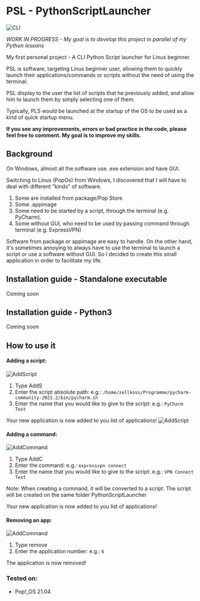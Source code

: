 # PSL - PythonScriptLauncher

![CLI](https://raw.githubusercontent.com/zellko/PSL-PythonScriptLauncher/main/Documentation/cli.png)

_WORK IN PROGRESS - My goal is to develop this project in parallel of my Python lessons_

My first personal project - A CLI Python Script launcher for Linux beginner.

PSL is software, targeting Linux beginner user, allowing them to quickly launch their applications/commands or scripts without the need of using the terminal.

PSL display to the user the list of scripts that he previously added, and allow him to launch them by simply selecting one of them.

Typically, PLS would be launched at the startup of the OS to be used as a kind of quick startup menu.

**If you see any improvements, errors or bad practice in the code, please feel free to comment. My goal is to improve my skills.**

## Background
On Windows, almost all the software use .exe extension and have GUI. 

Switching to Linux (PopOs) from Windows, I discovered that I will have to deal with different "kinds" of software.

1. Some are installed from package/Pop Store
2. Some .appimage
3. Some need to be started by a script, through the terminal (e.g. PyCharm).
4. Some without GUI, who need to be used by passing command through terminal (e.g. ExpressVPN)

Software from package or appimage are easy to handle. On the other hand, it's sometimes annoying to always have to use the terminal to launch a script or use a software without GUI. So I decided to create this small application in order to facilitate my life.

## Installation guide - Standalone executable
Coming soon

## Installation guide - Python3
Coming soon

## How to use it

#### Adding a script:
![AddScript](/home/zellkoss/Documents/python_programming/PSL-PythonScriptLauncher/Documentation/add_s_0.png)
1. Type AddS
2. Enter the script absolute path: e.g.: `/home/zellkoss/Programme/pycharm-community-2021.2/bin/pycharm.sh`
3. Enter the name that you would like to give to the script:  e.g.: `PyCharm Test`

Your new application is now added to you list of applications!
![AddScript](/home/zellkoss/Documents/python_programming/PSL-PythonScriptLauncher/Documentation/add_s.png)

#### Adding a command:
![AddCommand](/home/zellkoss/Documents/python_programming/PSL-PythonScriptLauncher/Documentation/add_c_0.png)
1. Type AddC
2. Enter the command: e.g.: `expressvpn connect`
3. Enter the name that you would like to give to the script:  e.g.: `VPN Connect Test`

Note: When creating a command, it will be converted to a script. The script will be created on the same folder PythonScriptLauncher

Your new application is now added to you list of applications!

#### Removing an app:
![AddCommand](/home/zellkoss/Documents/python_programming/PSL-PythonScriptLauncher/Documentation/remove_0.png)
1. Type remove
2. Enter the application number: e.g.: `6`

The application is now removed!

### Tested on:
- Pop!_OS 21.04


